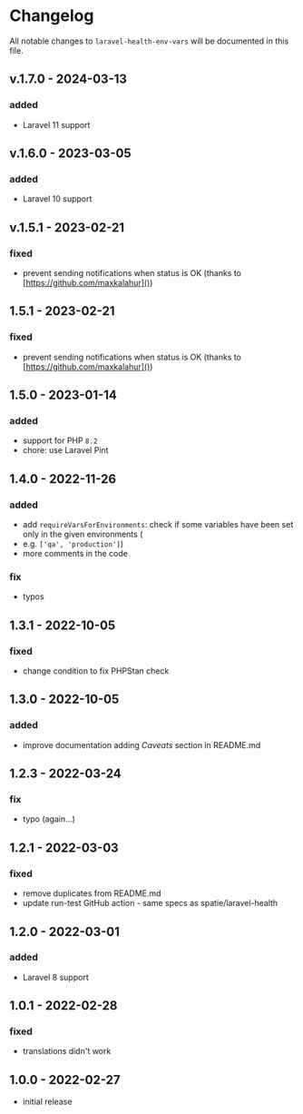 # Changelog

All notable changes to `laravel-health-env-vars` will be documented in this file.

## v.1.7.0 - 2024-03-13

### added

- Laravel 11 support

## v.1.6.0 - 2023-03-05

### added

- Laravel 10 support

## v.1.5.1 - 2023-02-21

### fixed

- prevent sending notifications when status is OK (thanks to [https://github.com/maxkalahur]())

## 1.5.1 - 2023-02-21

### fixed

- prevent sending notifications when status is OK (thanks to [https://github.com/maxkalahur]())

## 1.5.0 - 2023-01-14

### added

- support for PHP `8.2`
- chore: use Laravel Pint

## 1.4.0 - 2022-11-26

### added

- add `requireVarsForEnvironments`: check if some variables have been set only in the given environments (
- e.g. `['qa', 'production']`)
- more comments in the code

### fix

- typos

## 1.3.1 - 2022-10-05

### fixed

- change condition to fix PHPStan check

## 1.3.0 - 2022-10-05

### added

- improve documentation adding *Caveats* section in README.md

## 1.2.3 - 2022-03-24

### fix

- typo (again...)

## 1.2.1 - 2022-03-03

### fixed

- remove duplicates from README.md
- update run-test GitHub action - same specs as spatie/laravel-health

## 1.2.0 - 2022-03-01

### added

- Laravel 8 support

## 1.0.1 - 2022-02-28

### fixed

- translations didn't work

## 1.0.0 - 2022-02-27

- initial release
